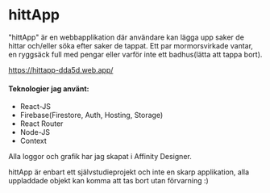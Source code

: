 # hittApp

"hittApp" är en webbapplikation där användare kan lägga upp saker de hittar och/eller söka efter saker de tappat. Ett par mormorsvirkade vantar, en ryggsäck full med pengar eller varför inte ett badhus(lätta att tappa bort).


https://hittapp-dda5d.web.app/

#### Teknologier jag använt:
* React-JS
* Firebase(Firestore, Auth, Hosting, Storage)
* React Router
* Node-JS
* Context

Alla loggor och grafik har jag skapat i Affinity Designer.



hittApp är enbart ett självstudieprojekt och inte en skarp applikation, alla uppladdade objekt kan komma att tas bort utan förvarning :)

